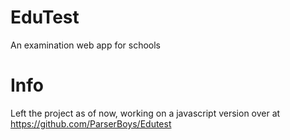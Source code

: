 # EduTest
An examination web app for schools

# Info
Left the project as of now, working on a javascript version over at https://github.com/ParserBoys/Edutest
